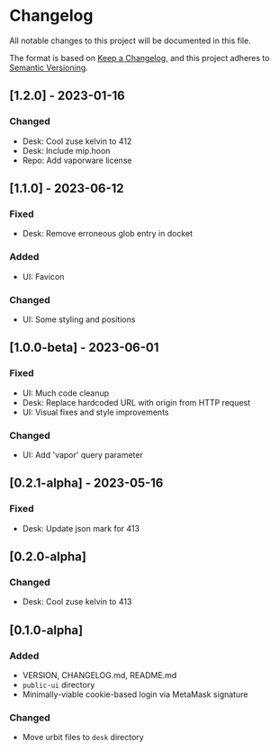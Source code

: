 # Changelog

All notable changes to this project will be documented in this file.

The format is based on [Keep a Changelog](https://keepachangelog.com/en/1.0.0/),
and this project adheres to [Semantic Versioning](https://semver.org/spec/v2.0.0.html).

## [1.2.0] - 2023-01-16

### Changed

- Desk: Cool zuse kelvin to 412
- Desk: Include mip.hoon
- Repo: Add vaporware license

## [1.1.0] - 2023-06-12

### Fixed

- Desk: Remove erroneous glob entry in docket

### Added

- UI: Favicon

### Changed

- UI: Some styling and positions

## [1.0.0-beta] - 2023-06-01

### Fixed

- UI: Much code cleanup
- Desk: Replace hardcoded URL with origin from HTTP request
- UI: Visual fixes and style improvements

### Changed

- UI: Add 'vapor' query parameter

## [0.2.1-alpha] - 2023-05-16

### Fixed

- Desk: Update json mark for 413

## [0.2.0-alpha]

### Changed

- Desk: Cool zuse kelvin to 413

## [0.1.0-alpha]

### Added

- VERSION, CHANGELOG.md, README.md
- `public-ui` directory
- Minimally-viable cookie-based login via MetaMask signature

### Changed

- Move urbit files to `desk` directory
